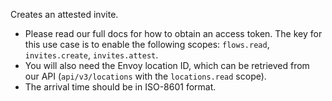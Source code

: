 Creates an attested invite.

- Please read our full docs for how to obtain an access token. The key for this use case is to enable the following scopes: `flows.read`, `invites.create`, `invites.attest`.
- You will also need the Envoy location ID, which can be retrieved from our API (`api/v3/locations` with the `locations.read` scope).
- The arrival time should be in ISO-8601 format.
